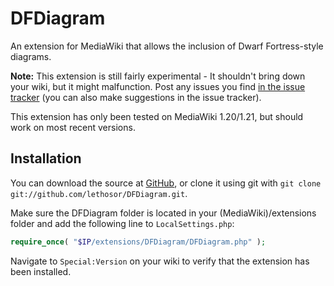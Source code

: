 DFDiagram
=========
An extension for MediaWiki that allows the inclusion of Dwarf Fortress-style diagrams.

**Note:** This extension is still fairly experimental - It shouldn't bring down
your wiki, but it might malfunction. Post any issues you find 
[in the issue tracker](https://github.com/lethosor/DFDiagram/issues) 
(you can also make suggestions in the issue tracker).

This extension has only been tested on MediaWiki 1.20/1.21, but should work on most recent versions.

Installation
---
You can download the source at [GitHub](https://github.com/lethosor/DFDiagram), or clone it using git with `git clone git://github.com/lethosor/DFDiagram.git`.

Make sure the DFDiagram folder is located in your (MediaWiki)/extensions folder and add the following line to `LocalSettings.php`:
```php
require_once( "$IP/extensions/DFDiagram/DFDiagram.php" );
```
Navigate to `Special:Version` on your wiki to verify that the extension has been installed.
